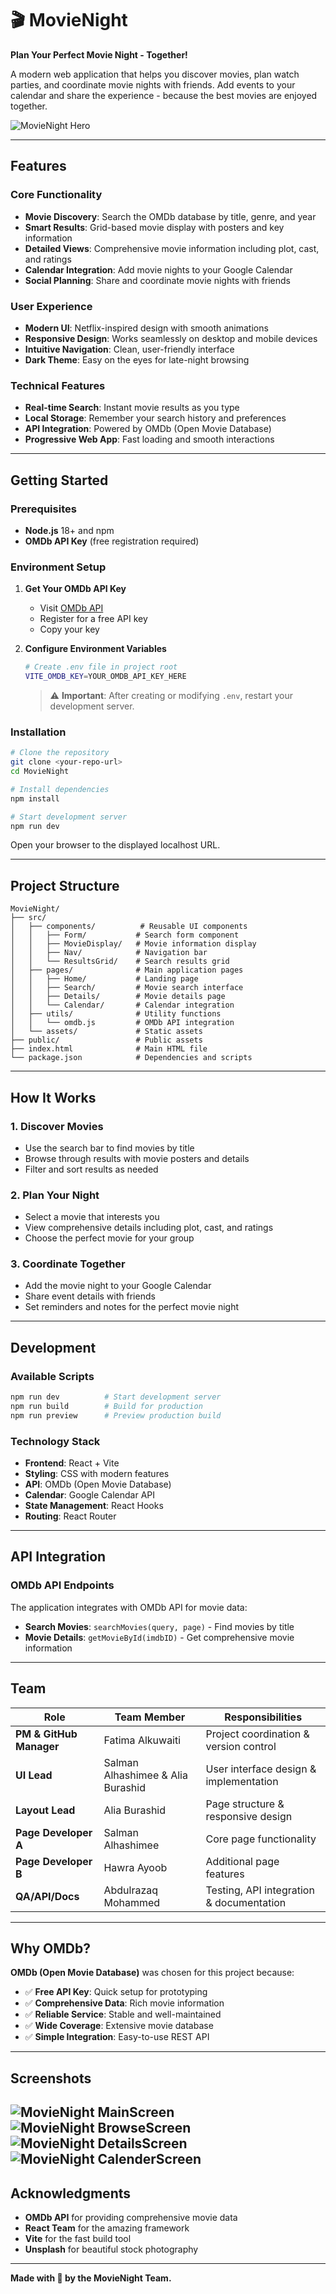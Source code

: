 # 🎬 MovieNight

**Plan Your Perfect Movie Night - Together!**

A modern web application that helps you discover movies, plan watch parties, and coordinate movie nights with friends. Add events to your calendar and share the experience - because the best movies are enjoyed together.

![MovieNight Hero](https://images.unsplash.com/photo-1489599849927-2ee91cede3ba?q=80&w=800&auto=format&fit=crop)

---

##  Features

###  Core Functionality
- **Movie Discovery**: Search the OMDb database by title, genre, and year
- **Smart Results**: Grid-based movie display with posters and key information
- **Detailed Views**: Comprehensive movie information including plot, cast, and ratings
- **Calendar Integration**: Add movie nights to your Google Calendar
- **Social Planning**: Share and coordinate movie nights with friends

###  User Experience
- **Modern UI**: Netflix-inspired design with smooth animations
- **Responsive Design**: Works seamlessly on desktop and mobile devices
- **Intuitive Navigation**: Clean, user-friendly interface
- **Dark Theme**: Easy on the eyes for late-night browsing

### Technical Features
- **Real-time Search**: Instant movie results as you type
- **Local Storage**: Remember your search history and preferences
- **API Integration**: Powered by OMDb (Open Movie Database)
- **Progressive Web App**: Fast loading and smooth interactions

---

##  Getting Started

### Prerequisites

- **Node.js** 18+ and npm
- **OMDb API Key** (free registration required)

### Environment Setup

1. **Get Your OMDb API Key**
   - Visit [OMDb API](http://www.omdbapi.com/apikey.aspx)
   - Register for a free API key
   - Copy your key

2. **Configure Environment Variables**
   ```bash
   # Create .env file in project root
   VITE_OMDB_KEY=YOUR_OMDB_API_KEY_HERE
   ```

   > ⚠️ **Important**: After creating or modifying `.env`, restart your development server.

### Installation

```bash
# Clone the repository
git clone <your-repo-url>
cd MovieNight

# Install dependencies
npm install

# Start development server
npm run dev
```

Open your browser to the displayed localhost URL.

---

##  Project Structure

```
MovieNight/
├── src/
│   ├── components/          # Reusable UI components
│   │   ├── Form/           # Search form component
│   │   ├── MovieDisplay/   # Movie information display
│   │   ├── Nav/            # Navigation bar
│   │   └── ResultsGrid/    # Search results grid
│   ├── pages/              # Main application pages
│   │   ├── Home/           # Landing page
│   │   ├── Search/         # Movie search interface
│   │   ├── Details/        # Movie details page
│   │   └── Calendar/       # Calendar integration
│   ├── utils/              # Utility functions
│   │   └── omdb.js         # OMDb API integration
│   └── assets/             # Static assets
├── public/                 # Public assets
├── index.html              # Main HTML file
└── package.json            # Dependencies and scripts
```

---

##  How It Works

### 1. **Discover Movies**
   - Use the search bar to find movies by title
   - Browse through results with movie posters and details
   - Filter and sort results as needed

### 2. **Plan Your Night**
   - Select a movie that interests you
   - View comprehensive details including plot, cast, and ratings
   - Choose the perfect movie for your group

### 3. **Coordinate Together**
   - Add the movie night to your Google Calendar
   - Share event details with friends
   - Set reminders and notes for the perfect movie night

---

##  Development

### Available Scripts

```bash
npm run dev          # Start development server
npm run build        # Build for production
npm run preview      # Preview production build
```

### Technology Stack

- **Frontend**: React + Vite
- **Styling**: CSS with modern features
- **API**: OMDb (Open Movie Database)
- **Calendar**: Google Calendar API
- **State Management**: React Hooks
- **Routing**: React Router

---

##  API Integration

### OMDb API Endpoints

The application integrates with OMDb API for movie data:

- **Search Movies**: `searchMovies(query, page)` - Find movies by title
- **Movie Details**: `getMovieById(imdbID)` - Get comprehensive movie information

---

##  Team

| Role | Team Member | Responsibilities |
|------|-------------|------------------|
| **PM & GitHub Manager** | Fatima Alkuwaiti | Project coordination & version control |
| **UI Lead** | Salman Alhashimee & Alia Burashid | User interface design & implementation |
| **Layout Lead** | Alia Burashid | Page structure & responsive design |
| **Page Developer A** | Salman Alhashimee | Core page functionality |
| **Page Developer B** | Hawra Ayoob | Additional page features |
| **QA/API/Docs** | Abdulrazaq Mohammed | Testing, API integration & documentation |

---

##  Why OMDb?

**OMDb (Open Movie Database)** was chosen for this project because:

- ✅ **Free API Key**: Quick setup for prototyping
- ✅ **Comprehensive Data**: Rich movie information
- ✅ **Reliable Service**: Stable and well-maintained
- ✅ **Wide Coverage**: Extensive movie database
- ✅ **Simple Integration**: Easy-to-use REST API

---

##  Screenshots

![MovieNight MainScreen](public/MovieNight-Main.png)
![MovieNight BrowseScreen](public/MovieNight-Browse.png)
![MovieNight DetailsScreen](public/MovieNight-Details.png)
![MovieNight CalenderScreen](public/MovieNight-Calender.png)
---


## Acknowledgments

- **OMDb API** for providing comprehensive movie data
- **React Team** for the amazing framework
- **Vite** for the fast build tool
- **Unsplash** for beautiful stock photography

---


**Made with 🤍 by the MovieNight Team.** 

